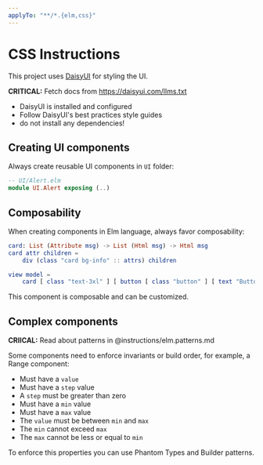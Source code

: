 ```yaml
---
applyTo: "**/*.{elm,css}"
---
```


# CSS Instructions

This project uses [DaisyUI](https://daisyui.com/) for styling the UI.

**CRITICAL:** Fetch docs from https://daisyui.com/llms.txt

- DaisyUI is installed and configured
- Follow DaisyUI's best practices style guides
- do not install any dependencies!

## Creating UI components

Always create reusable UI components in `UI` folder:

```elm
-- UI/Alert.elm
module UI.Alert exposing (..)
```

## Composability

When creating components in Elm language, always favor composability:

```elm
card: List (Attribute msg) -> List (Html msg) -> Html msg
card attr children =
    div (class "card bg-info" :: attrs) children

view model =
    card [ class "text-3xl" ] [ button [ class "button" ] [ text "Button" ] ]
```

This component is composable and can be customized.

## Complex components

**CRIICAL:** Read about patterns in @instructions/elm.patterns.md

Some components need to enforce invariants or build order, for example, a Range component:

- Must have a `value`
- Must have a `step` value
- A `step` must be greater than zero
- Must have a `min` value
- Must have a `max` value
- The `value` must be between `min` and `max`
- The `min` cannot exceed `max`
- The `max` cannot be less or equal to `min`

To enforce this properties you can use Phantom Types and Builder patterns.
